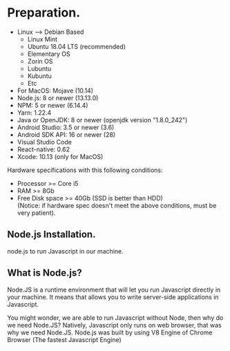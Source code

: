 # Preparation.
* Linux --> Debian Based
   * Linux Mint
   * Ubuntu 18.04 LTS (recommended)
   * Elementary OS
   * Zorin OS
   * Lubuntu
   * Kubuntu
   * Etc
* For MacOS: Mojave (10.14)
* Node.js: 8 or newer (13.13.0)
* NPM: 5 or newer (6.14.4)
* Yarn: 1.22.4
* Java or OpenJDK: 8 or newer (openjdk version "1.8.0_242")
* Android Studio: 3.5 or newer (3.6)
* Android SDK API: 16 or newer (28)
* Visual Studio Code
* React-native: 0.62
* Xcode: 10.13 (only for MacOS) <br>

Hardware specifications with this following conditions:
* Processor >= Core i5
* RAM >= 8Gb
* Free Disk space >= 40Gb (SSD is better than HDD) <br>
(Notice: if hardware spec doesn't meet the above conditions, must be very patient).

## Node.js Installation.
node.js to run Javascript in our machine.

## What is Node.js?
Node.JS is a runtime environment that will let you run Javascript directly in your machine. It means that allows you to write server-side applications in Javascript. <br>

You might wonder, we are able to run Javascript without Node, then why do we need Node.JS? Natively, Javascript only runs on web browser, that was why we need Node.JS. Node.js was built by using V8 Engine of Chrome Browser (The fastest Javascript Engine)